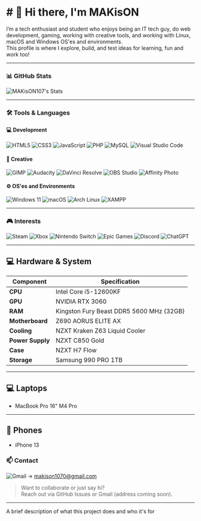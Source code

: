 # # 👋 Hi there, I'm **MAKisON**

I’m a tech enthusiast and student who enjoys being an IT tech guy, do web development, gaming, working with creative tools, and working with Linux, macOS and Windows OS'es and environments.  
This profile is where I explore, build, and test ideas for learning, fun and work too!

---

### 📊 GitHub Stats

![MAKisON107's Stats](https://github-readme-stats.vercel.app/api?username=MAKisON107&theme=vue-dark&show_icons=true&hide_border=true&count_private=true)

---

### 🛠️ Tools & Languages

#### 💻 Development
![HTML5](https://img.shields.io/badge/HTML5-E34F26?style=for-the-badge&logo=html5&logoColor=white)
![CSS3](https://img.shields.io/badge/CSS3-1572B6?style=for-the-badge&logo=css3&logoColor=white)
![JavaScript](https://img.shields.io/badge/JavaScript-323330?style=for-the-badge&logo=javascript&logoColor=F7DF1E)
![PHP](https://img.shields.io/badge/PHP-777BB4?style=for-the-badge&logo=php&logoColor=white)
![MySQL](https://img.shields.io/badge/MySQL-005C84?style=for-the-badge&logo=mysql&logoColor=white)
![Visual Studio Code](https://img.shields.io/badge/VS%20Code-0078D4?style=for-the-badge&logo=visual-studio-code&logoColor=white)

#### 🎨 Creative
![GIMP](https://img.shields.io/badge/GIMP-5C5543?style=for-the-badge&logo=gimp&logoColor=white)
![Audacity](https://img.shields.io/badge/Audacity-0000CC?style=for-the-badge&logo=audacity&logoColor=white)
![DaVinci Resolve](https://img.shields.io/badge/DaVinci_Resolve-1A1A1A?style=for-the-badge&logo=daVinci-resolve&logoColor=00FFFF)
![OBS Studio](https://img.shields.io/badge/OBS_Studio-302E31?style=for-the-badge&logo=obsstudio&logoColor=white)
![Affinity Photo](https://img.shields.io/badge/Affinity_Photo-7E4DD2?style=for-the-badge&logo=affinity-photo&logoColor=white)



#### ⚙️ OS'es and Environments
![Windows 11](https://img.shields.io/badge/Windows_11-0078d4?style=for-the-badge&logo=windows-11&logoColor=white)
![macOS](https://img.shields.io/badge/mac%20os-000000?style=for-the-badge&logo=apple&logoColor=white)
![Arch Linux](https://img.shields.io/badge/Arch_Linux-1793D1?style=for-the-badge&logo=arch-linux&logoColor=white)
![XAMPP](https://img.shields.io/badge/Xampp-F37623?style=for-the-badge&logo=xampp&logoColor=white)

---

### 🎮 Interests

![Steam](https://img.shields.io/badge/Steam-000000?style=for-the-badge&logo=steam&logoColor=white)
![Xbox](https://img.shields.io/badge/Xbox-107C10?style=for-the-badge&logo=xbox&logoColor=white)
![Nintendo Switch](https://img.shields.io/badge/Nintendo_Switch-E60012?style=for-the-badge&logo=nintendo-switch&logoColor=white)
![Epic Games](https://img.shields.io/badge/Epic%20Games-313131?style=for-the-badge&logo=Epic%20Games&logoColor=white)
![Discord](https://img.shields.io/badge/Discord-5865F2?style=for-the-badge&logo=discord&logoColor=white)
![ChatGPT](https://img.shields.io/badge/ChatGPT-74aa9c?style=for-the-badge&logo=openai&logoColor=white)

---
## 💻 Hardware & System

| Component          | Specification                   |
|--------------------|--------------------------------|
| **CPU**            | Intel Core i5-12600KF           |
| **GPU**            | NVIDIA RTX 3060                 |
| **RAM**            | Kingston Fury Beast DDR5 5600 MHz (32GB) |
| **Motherboard**    | Z690 AORUS ELITE AX             |
| **Cooling**        | NZXT Kraken Z63 Liquid Cooler   |
| **Power Supply**   | NZXT C850 Gold                  |
| **Case**           | NZXT H7 Flow                   |
| **Storage**        | Samsung 990 PRO 1TB             |

---

## 💻 Laptops

- MacBook Pro 16" M4 Pro

---

## 📱 Phones

- iPhone 13


### 📫 Contact

![Gmail](https://img.shields.io/badge/Gmail-D14836?style=for-the-badge&logo=gmail&logoColor=white) -> makison1070@gmail.com

> Want to collaborate or just say hi?  
> Reach out via GitHub Issues or Gmail (address coming soon).

---

<!-- README template by readme.so with love 💙 -->


A brief description of what this project does and who it's for

